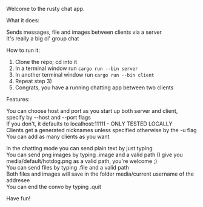 Welcome to the rusty chat app.

What it does:

Sends messages, file and images between clients via a server\
It's really a big ol' group chat

How to run it:

1) Clone the repo; cd into it
2) In a terminal window run `cargo run --bin server`
3) In another terminal window run `cargo run --bin client`
4) Repeat step 3)
5) Congrats, you have a running chatting app between two clients

Features:

You can choose host and port as you start up both server and client, specify by --host and --port flags\
If you don't, it defaults to localhost:11111 - ONLY TESTED LOCALLY\
Clients get a generated nicknames unless specified otherwise by the -u flag\
You can add as many clients as you want

In the chatting mode you can send plain text by just typing\
You can send png images by typing .image and a valid path (I give you media/default/hotdog.png as a valid path, you're welcome ;)\
You can send files by typing .file and a valid path\
Both files and images will save in the folder media/current username of the addresee\
You can end the convo by typing .quit

Have fun!
